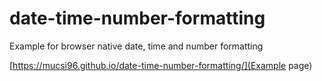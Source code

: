 # date-time-number-formatting
Example for browser native date, time and number formatting

[https://mucsi96.github.io/date-time-number-formatting/](Example page)
